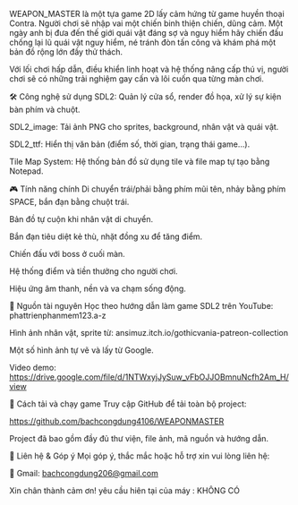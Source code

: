 WEAPON_MASTER là một tựa game 2D lấy cảm hứng từ game huyền thoại Contra. Người chơi sẽ nhập vai một chiến binh thiện chiến, dũng cảm. Một ngày anh bị đưa đến thế giới quái vật đáng sợ và nguy hiểm hãy chiến đấu chống lại lũ quái vật nguy hiểm, né tránh đòn tấn công và khám phá một bản đồ rộng lớn đầy thử thách.

Với lối chơi hấp dẫn, điều khiển linh hoạt và hệ thống nâng cấp thú vị, người chơi sẽ có những trải nghiệm gay cấn và lôi cuốn qua từng màn chơi.

🛠 Công nghệ sử dụng
SDL2: Quản lý cửa sổ, render đồ họa, xử lý sự kiện bàn phím và chuột.

SDL2_image: Tải ảnh PNG cho sprites, background, nhân vật và quái vật.

SDL2_ttf: Hiển thị văn bản (điểm số, thời gian, trạng thái game...).

Tile Map System: Hệ thống bản đồ sử dụng tile và file map tự tạo bằng Notepad.

🎮 Tính năng chính
Di chuyển trái/phải bằng phím mũi tên, nhảy bằng phím SPACE, bắn đạn bằng chuột trái.

Bản đồ tự cuộn khi nhân vật di chuyển.

Bắn đạn tiêu diệt kẻ thù, nhặt đồng xu để tăng điểm.

Chiến đấu với boss ở cuối màn.

Hệ thống điểm và tiền thưởng cho người chơi.

Hiệu ứng âm thanh, nền và va chạm sống động.

📁 Nguồn tài nguyên
Học theo hướng dẫn làm game SDL2 trên YouTube:
phattrienphanmem123.a-z

Hình ảnh nhân vật, sprite từ:
ansimuz.itch.io/gothicvania-patreon-collection

Một số hình ảnh tự vẽ và lấy từ Google.

Video demo:
https://drive.google.com/file/d/1NTWxyjJySuw_vFbOJJOBmnuNcfh2Am_H/view

💾 Cách tải và chạy game
Truy cập GitHub để tải toàn bộ project:

https://github.com/bachcongdung4106/WEAPONMASTER

Project đã bao gồm đầy đủ thư viện, file ảnh, mã nguồn và hướng dẫn.

📧 Liên hệ & Góp ý
Mọi góp ý, thắc mắc hoặc hỗ trợ xin vui lòng liên hệ:

📩 Gmail: bachcongdung206@gmail.com

Xin chân thành cảm ơn!
yêu cầu hiên tại của máy : KHÔNG CÓ
